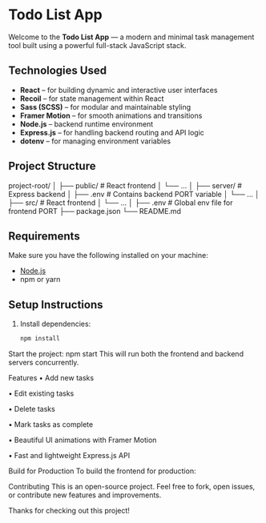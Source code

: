 #  Todo List App

Welcome to the **Todo List App** — a modern and minimal task management tool built using a powerful full-stack JavaScript stack.

##  Technologies Used

- **React** – for building dynamic and interactive user interfaces
- **Recoil** – for state management within React
- **Sass (SCSS)** – for modular and maintainable styling
- **Framer Motion** – for smooth animations and transitions
- **Node.js** – backend runtime environment
- **Express.js** – for handling backend routing and API logic
- **dotenv** – for managing environment variables

##  Project Structure

project-root/
│
├── public/ # React frontend
│ └── ...
│
├── server/ # Express backend
│ ├── .env # Contains backend PORT variable
│ └── ...
│
├── src/ # React frontend
│ └── ...
│
├── .env # Global env file for frontend PORT
├── package.json
└── README.md


##  Requirements

Make sure you have the following installed on your machine:

- [Node.js](https://nodejs.org/)
- npm or yarn

##  Setup Instructions

1. Install dependencies:

   ```bash
   npm install


Start the project:
npm start
This will run both the frontend and backend servers concurrently.

  Features
 • Add new tasks

 • Edit existing tasks

 • Delete tasks

 • Mark tasks as complete 

 • Beautiful UI animations with Framer Motion

 • Fast and lightweight Express.js API

Build for Production
To build the frontend for production:

Contributing
This is an open-source project. Feel free to fork, open issues, or contribute new features and improvements.

Thanks for checking out this project! 
